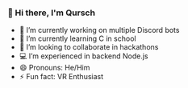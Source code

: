 ### 👋 Hi there, I'm Qursch
- 🔭 I’m currently working on multiple Discord bots
- 🌱 I’m currently learning C in school
- 👯 I’m looking to collaborate in hackathons
- 💻 I’m experienced in backend Node.js
- 😄 Pronouns: He/Him
- ⚡ Fun fact: VR Enthusiast

